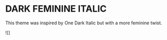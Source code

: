 # DARK FEMININE ITALIC

This theme was inspired by One Dark Italic but with a more feminine twist.


![]